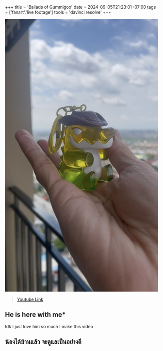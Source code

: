 +++
title = 'Ballads of Gummigoo'
date = 2024-09-05T21:23:01+07:00
tags = ['fanart','live footage']
tools = 'davinci resolve'
+++

![Thumbnail](thumbnail.jpg)

> [Youtube Link](https://youtu.be/jgZDuABwZPM?feature=shared)

## He is here with me*

Idk I just love him so much I make this video

## น้องได้บ้านแล้ว จะดูแลเป็นอย่างดี
